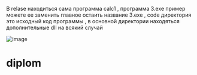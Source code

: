 В relase находиться сама программа calc1 , программа 3.exe пример можете ее заменить главное остаить название 3.exe , code директория   это исходный код программы , в основной директории находяться дополнительные dll на всякий случай 



![image](https://user-images.githubusercontent.com/23456353/109978753-c875d600-7d30-11eb-8c98-d681d1679f93.png)
# diplom
